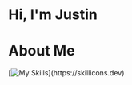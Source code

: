 # Hi, I'm Justin
# About Me
[![My Skills](https://skillicons.dev/icons?i=ableton,androidstudio,aws,bootstrap,c,cs,css,cpp,py,kotlin,debian,eclipse,pycharm,kubernetes,kali,figma,firebase,html,instagram,js,linux,matlab,mongodb,nodejs,npm,py,tensorflow,react,ubuntu,vim,)](https://skillicons.dev)